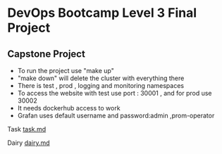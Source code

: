 # DevOps Bootcamp Level 3 Final Project

## Capstone Project
- To run the project use "make up"
- "make down" will delete the cluster with everything there
- There is test , prod , logging and monitoring namespaces
- To access the website with test use port : 30001 , and for prod use 30002
- It needs dockerhub access to work 
- Grafan uses default username and password:admin ,prom-operator 

Task 
[task.md](https://github.com/danya-mudaifea/level3-project/blob/main/documentation/task.md)

Dairy
[dairy.md](https://github.com/danya-mudaifea/level3-project/blob/main/documentation/dairy.md)
